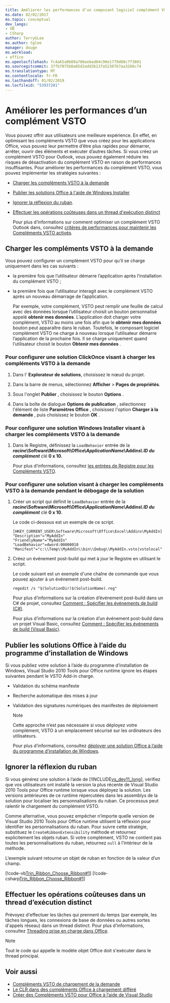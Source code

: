 ```yaml
---
title: Améliorer les performances d’un composant logiciel complément VSTO
ms.date: 02/02/2017
ms.topic: conceptual
dev_langs:
- VB
- CSharp
author: TerryGLee
ms.author: tglee
manager: douge
ms.workload:
- office
ms.openlocfilehash: fc4a65a0b09a706eebad04c90e1779d00c7f3801
ms.sourcegitcommit: 37fb7075b0a65d2add3b137a5230767aa3266c74
ms.translationtype: MT
ms.contentlocale: fr-FR
ms.lasthandoff: 01/02/2019
ms.locfileid: "53937281"
---
```

# <a name="improve-the-performance-of-a-vsto-add-in"></a>Améliorer les performances d’un complément VSTO
  Vous pouvez offrir aux utilisateurs une meilleure expérience. En effet, en optimisant les compléments VSTO que vous créez pour les applications Office, vous pouvez leur permettre d’être plus rapides pour démarrer, arrêter, ouvrir des éléments et exécuter d’autres tâches. Si vous créez un complément VSTO pour Outlook, vous pouvez également réduire les risques de désactivation du complément VSTO en raison de performances insuffisantes. Pour améliorer les performances du complément VSTO, vous pouvez implémenter les stratégies suivantes :

- [Charger les compléments VSTO à la demande](#Load)

- [Publier les solutions Office à l'aide de Windows Installer](#Publish)

- [Ignorer la réflexion du ruban](#Bypass).

- [Effectuer les opérations coûteuses dans un thread d'exécution distinct](#Perform)

  Pour plus d’informations sur comment optimiser un complément VSTO Outlook dans, consultez [critères de performances pour maintenir les Compléments VSTO activés](http://go.microsoft.com/fwlink/?LinkID=266503).

##  <a name="Load"></a> Charger les compléments VSTO à la demande
 Vous pouvez configurer un complément VSTO pour qu’il se charge uniquement dans les cas suivants :

- la première fois que l’utilisateur démarre l’application après l’installation du complément VSTO ;

- la première fois que l’utilisateur interagit avec le complément VSTO après un nouveau démarrage de l’application.

  Par exemple, votre complément, VSTO peut remplir une feuille de calcul avec des données lorsque l’utilisateur choisit un bouton personnalisé appelé **obtenir mes données**. L’application doit charger votre complément, VSTO au moins une fois afin que le **obtenir mes données** bouton peut apparaître dans le ruban. Toutefois, le composant logiciel complément VSTO ne charge à nouveau lorsque l’utilisateur démarre l’application de la prochaine fois. Il se charge uniquement quand l’utilisateur choisit le bouton **Obtenir mes données** .

### <a name="to-configure-a-clickonce-solution-to-load-vsto-add-ins-on-demand"></a>Pour configurer une solution ClickOnce visant à charger les compléments VSTO à la demande

1.  Dans l' **Explorateur de solutions**, choisissez le nœud du projet.

2.  Dans la barre de menus, sélectionnez **Afficher** > **Pages de propriétés**.

3.  Sous l'onglet **Publier** , choisissez le bouton **Options** .

4.  Dans la boîte de dialogue **Options de publication** , sélectionnez l'élément de liste **Paramètres Office** , choisissez l'option **Charger à la demande** , puis choisissez le bouton **OK** .

### <a name="to-configure-a-windows-installer-solution-to-load-vsto-add-ins-on-demand"></a>Pour configurer une solution Windows Installer visant à charger les compléments VSTO à la demande

1.  Dans le Registre, définissez la `LoadBehavior` entrée de la **_racine_\Software\Microsoft\Office\\_ApplicationName_\Addins\\  _ID du complément_** clé **0 x 10**.

     Pour plus d’informations, consultez [les entrées de Registre pour les Compléments VSTO](../vsto/registry-entries-for-vsto-add-ins.md).

### <a name="to-configure-a-solution-to-load-vsto-add-ins-on-demand-while-you-debug-the-solution"></a>Pour configurer une solution visant à charger les compléments VSTO à la demande pendant le débogage de la solution

1.  Créer un script qui définit le `LoadBehavior` entrée de la **_racine_\Software\Microsoft\Office\\_ApplicationName_\Addins\\  _ID du complément_** clé **0 x 10**.

     Le code ci-dessous est un exemple de ce script.

    ```cmd/sh
    [HKEY_CURRENT_USER\Software\Microsoft\Office\Excel\Addins\MyAddIn]
    "Description"="MyAddIn"
    "FriendlyName"="MyAddIn"
    "LoadBehavior"=dword:00000010
    "Manifest"="c:\\Temp\\MyAddIn\\bin\\Debug\\MyAddIn.vsto|vstolocal"

    ```

2.  Créez un événement post-build qui met à jour le Registre en utilisant le script.

     Le code suivant est un exemple d'une chaîne de commande que vous pouvez ajouter à un événement post-build.

    ```cmd/sh
    regedit /s "$(SolutionDir)$(SolutionName).reg"

    ```

     Pour plus d’informations sur la création d’événement post-build dans un C# de projet, consultez [Comment : Spécifier les événements de build &#40;C&#35;&#41;](../ide/how-to-specify-build-events-csharp.md).

     Pour plus d’informations sur la création d’un événement post-build dans un projet Visual Basic, consultez [Comment : Spécifier les événements de build &#40;Visual Basic&#41;](../ide/how-to-specify-build-events-visual-basic.md).

##  <a name="Publish"></a> Publier les solutions Office à l’aide du programme d’installation de Windows
 Si vous publiez votre solution à l’aide du programme d’installation de Windows, Visual Studio 2010 Tools pour Office runtime ignore les étapes suivantes pendant le VSTO Add-in charge.

- Validation du schéma manifeste

- Recherche automatique des mises à jour

- Validation des signatures numériques des manifestes de déploiement

  > [!NOTE]
  >  Cette approche n’est pas nécessaire si vous déployez votre complément, VSTO à un emplacement sécurisé sur les ordinateurs des utilisateurs.

  Pour plus d’informations, consultez [déployer une solution Office à l’aide du programme d’installation de Windows](../vsto/deploying-an-office-solution-by-using-windows-installer.md).

##  <a name="Bypass"></a> Ignorer la réflexion du ruban
 Si vous générez une solution à l’aide de [!INCLUDE[vs_dev11_long](../sharepoint/includes/vs-dev11-long-md.md)], vérifiez que vos utilisateurs ont installé la version la plus récente de Visual Studio 2010 Tools pour Office runtime lorsque vous déployez la solution. Les versions antérieures de ce runtime répercutées dans les assemblys de la solution pour localiser les personnalisations du ruban. Ce processus peut ralentir le chargement du complément VSTO.

 Comme alternative, vous pouvez empêcher n’importe quelle version de Visual Studio 2010 Tools pour Office runtime utilisent la réflexion pour identifier les personnalisations du ruban. Pour suivre cette stratégie, substituez le `CreateRibbonExtensibility` méthode et retournez explicitement les objets ruban. Si votre complément, VSTO ne contient pas toutes les personnalisations du ruban, retournez `null` à l’intérieur de la méthode.

 L’exemple suivant retourne un objet de ruban en fonction de la valeur d’un champ.

 [!code-vb[Trin_Ribbon_Choose_Ribbon#1](../vsto/codesnippet/VisualBasic/trin_ribbon_choose_ribbon_4/ThisWorkbook.vb#1)]
 [!code-csharp[Trin_Ribbon_Choose_Ribbon#1](../vsto/codesnippet/CSharp/trin_ribbon_choose_ribbon_4/ThisWorkbook.cs#1)]

##  <a name="Perform"></a> Effectuer les opérations coûteuses dans un thread d’exécution distinct
 Prévoyez d'effectuer les tâches qui prennent du temps (par exemple, les tâches longues, les connexions de base de données ou autres sortes d'appels réseau) dans un thread distinct. Pour plus d’informations, consultez [Threading prise en charge dans Office](../vsto/threading-support-in-office.md).

> [!NOTE]
>  Tout le code qui appelle le modèle objet Office doit s'exécuter dans le thread principal.

## <a name="see-also"></a>Voir aussi

- [Compléments VSTO de chargement de la demande](https://blogs.msdn.microsoft.com/andreww/2008/07/14/demand-loading-vsto-add-ins/)
- [Le CLR dans des compléments Office à chargement différé](https://blogs.msdn.microsoft.com/andreww/2008/04/19/delay-loading-the-clr-in-office-add-ins/)
- [Créer des Compléments VSTO pour Office à l’aide de Visual Studio](create-vsto-add-ins-for-office-by-using-visual-studio.md)
